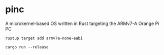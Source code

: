 # pinc
A microkernel-based OS written in Rust targeting the ARMv7-A Orange Pi PC

```
rustup target add armv7a-none-eabi
```

```
cargo run --release
```
